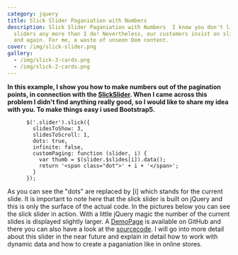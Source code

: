 ```yaml
---
category: jquery
title: Slick Slider Paganiation with Numbers
description: Slick Slider Paganiation with Numbers  I know you don't like
  sliders any more than I do! Nevertheless, our customers insist on slider again
  and again. For me, a waste of unseen Dom content.
cover: /img/slick-slider.png
gallery:
  - /img/slick-3-cards.png
  - /img/slick-2-cards.png
---
```

**In this example, I show you how to make numbers out of the pagination points, in connection with the [SlickSlider](https://kenwheeler.github.io/slick/). When I came across this problem I didn't find anything really good, so I would like to share my idea with you. To make things easy i used Bootstrap5.**

```
      $('.slider').slick({
        slidesToShow: 3,
        slidesToScroll: 1,
        dots: true,
        infinite: false,
        customPaging: function (slider, i) {
          var thumb = $(slider.$slides[i]).data();
          return '<span class="dot">' + i + '</span>';
        }
      });
```

As you can see the "dots" are replaced by \[i] which stands for the current slide. It is important to note here that the slick slider is built on jQuery and this is only the surface of the actual code. In the pictures below you can see the slick slider in action. With a little jQuery magic the number of the current slides is displayed slightly larger. A [DemoPage](https://modernamusements.github.io/Slick-Slilder-With-Numbers/) is available on GitHub and there you can also have a look at the [sourcecode](https://github.com/ModernAmusements/Slick-Slilder-With-Numbers). I will go into more detail about this slider in the near future and explain in detail how to work with dynamic data and how to create a paganiation like in online stores.